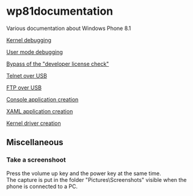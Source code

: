 # wp81documentation
Various documentation about Windows Phone 8.1

[Kernel debugging](kernelModeDebugging/README.md)

[User mode debugging](userModeDebugging/README.md)

[Bypass of the "developer license check"](windows81DeveloperLicense/README.md)

[Telnet over USB](telnetOverUsb/README.md)

[FTP over USB](ftpOverUsb/README.md)

[Console application creation](ConsoleApplicationBuilding/README.md)

[XAML application creation](XamlApplicationBuilding/README.md)

[Kernel driver creation](DriverBuilding/README.md)

## Miscellaneous

### Take a screenshoot

Press the volume up key and the power key at the same time.  
The capture is put in the folder "Pictures\Screenshots" visible when the phone is connected to a PC.
